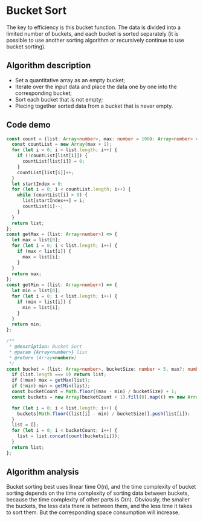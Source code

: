 # Bucket Sort

The key to efficiency is this bucket function. The data is divided into a limited number of buckets, and each bucket is sorted separately (it is possible to use another sorting algorithm or recursively continue to use bucket sorting).

## Algorithm description

- Set a quantitative array as an empty bucket;
- Iterate over the input data and place the data one by one into the corresponding bucket;
- Sort each bucket that is not empty;
- Piecing together sorted data from a bucket that is never empty.

<!-- ## GIF presentation -->

## Code demo

```ts
const count = (list: Array<number>, max: number = 100): Array<number> => {
  const countList = new Array(max + 1);
  for (let i = 0; i < list.length; i++) {
    if (!countList[list[i]]) {
      countList[list[i]] = 0;
    }
    countList[list[i]]++;
  }
  let startIndex = 0;
  for (let i = 0; i < countList.length; i++) {
    while (countList[i] > 0) {
      list[startIndex++] = i;
      countList[i]--;
    }
  }
  return list;
};
const getMax = (list: Array<number>) => {
  let max = list[0];
  for (let i = 0; i < list.length; i++) {
    if (max < list[i]) {
      max = list[i];
    }
  }
  return max;
};
const getMin = (list: Array<number>) => {
  let min = list[0];
  for (let i = 0; i < list.length; i++) {
    if (min > list[i]) {
      min = list[i];
    }
  }
  return min;
};

/**
 * @description: Bucket Sort
 * @param {Array<number>} list
 * @return {Array<number>}
 */
const bucket = (list: Array<number>, bucketSize: number = 5, max?: number, min?: number): Array<number> => {
  if (list.length === 0) return list;
  if (!max) max = getMax(list);
  if (!min) min = getMin(list);
  const bucketCount = Math.floor((max - min) / bucketSize) + 1;
  const buckets = new Array(bucketCount + 1).fill(0).map(() => new Array(0));

  for (let i = 0; i < list.length; i++) {
    buckets[Math.floor((list[i] - min) / bucketSize)].push(list[i]);
  }
  list = [];
  for (let i = 0; i < bucketCount; i++) {
    list = list.concat(count(buckets[i]));
  }
  return list;
};
```

## Algorithm analysis

Bucket sorting best uses linear time O(n), and the time complexity of bucket sorting depends on the time complexity of sorting data between buckets, because the time complexity of other parts is O(n). Obviously, the smaller the buckets, the less data there is between them, and the less time it takes to sort them. But the corresponding space consumption will increase.
